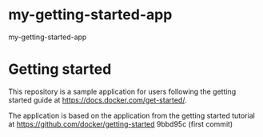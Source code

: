 
# my-getting-started-app
my-getting-started-app
# Getting started

This repository is a sample application for users following the getting started guide at https://docs.docker.com/get-started/.

The application is based on the application from the getting started tutorial at https://github.com/docker/getting-started
9bbd95c (first commit)
